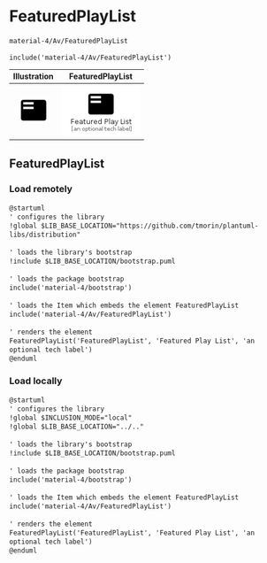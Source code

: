 # FeaturedPlayList


```text
material-4/Av/FeaturedPlayList
```

```text
include('material-4/Av/FeaturedPlayList')
```



| Illustration | FeaturedPlayList |
| :---: | :---: |
| ![illustration for Illustration](../../material-4/Av/FeaturedPlayList.png) | ![illustration for FeaturedPlayList](../../material-4/Av/FeaturedPlayList.Local.png) |




## FeaturedPlayList

### Load remotely
```plantuml
@startuml
' configures the library
!global $LIB_BASE_LOCATION="https://github.com/tmorin/plantuml-libs/distribution"

' loads the library's bootstrap
!include $LIB_BASE_LOCATION/bootstrap.puml

' loads the package bootstrap
include('material-4/bootstrap')

' loads the Item which embeds the element FeaturedPlayList
include('material-4/Av/FeaturedPlayList')

' renders the element
FeaturedPlayList('FeaturedPlayList', 'Featured Play List', 'an optional tech label')
@enduml
```

### Load locally
```plantuml
@startuml
' configures the library
!global $INCLUSION_MODE="local"
!global $LIB_BASE_LOCATION="../.."

' loads the library's bootstrap
!include $LIB_BASE_LOCATION/bootstrap.puml

' loads the package bootstrap
include('material-4/bootstrap')

' loads the Item which embeds the element FeaturedPlayList
include('material-4/Av/FeaturedPlayList')

' renders the element
FeaturedPlayList('FeaturedPlayList', 'Featured Play List', 'an optional tech label')
@enduml
```

